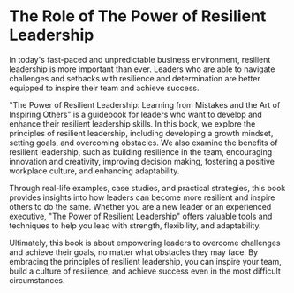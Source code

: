 The Role of The Power of Resilient Leadership
===========================================================

In today's fast-paced and unpredictable business environment, resilient leadership is more important than ever. Leaders who are able to navigate challenges and setbacks with resilience and determination are better equipped to inspire their team and achieve success.

"The Power of Resilient Leadership: Learning from Mistakes and the Art of Inspiring Others" is a guidebook for leaders who want to develop and enhance their resilient leadership skills. In this book, we explore the principles of resilient leadership, including developing a growth mindset, setting goals, and overcoming obstacles. We also examine the benefits of resilient leadership, such as building resilience in the team, encouraging innovation and creativity, improving decision making, fostering a positive workplace culture, and enhancing adaptability.

Through real-life examples, case studies, and practical strategies, this book provides insights into how leaders can become more resilient and inspire others to do the same. Whether you are a new leader or an experienced executive, "The Power of Resilient Leadership" offers valuable tools and techniques to help you lead with strength, flexibility, and adaptability.

Ultimately, this book is about empowering leaders to overcome challenges and achieve their goals, no matter what obstacles they may face. By embracing the principles of resilient leadership, you can inspire your team, build a culture of resilience, and achieve success even in the most difficult circumstances.
